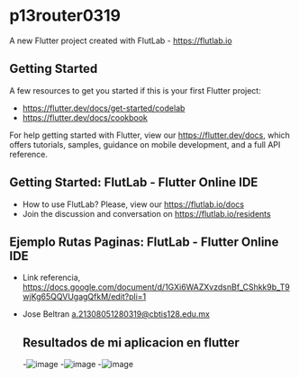 # p13router0319

A new Flutter project created with FlutLab - https://flutlab.io

## Getting Started

A few resources to get you started if this is your first Flutter project:

- https://flutter.dev/docs/get-started/codelab
- https://flutter.dev/docs/cookbook

For help getting started with Flutter, view our
https://flutter.dev/docs, which offers tutorials,
samples, guidance on mobile development, and a full API reference.

## Getting Started: FlutLab - Flutter Online IDE

- How to use FlutLab? Please, view our https://flutlab.io/docs
- Join the discussion and conversation on https://flutlab.io/residents

## Ejemplo Rutas Paginas: FlutLab - Flutter Online IDE

- Link referencia, https://docs.google.com/document/d/1GXi6WAZXvzdsnBf_CShkk9b_T9wjKg65QQVUgagQfkM/edit?pli=1
- Jose Beltran a.21308051280319@cbtis128.edu.mx

  ## Resultados de mi aplicacion en flutter
  -![image](https://github.com/BeltranJ128/RutaPag_Beltran0319/assets/143763139/62b42ca6-c4d9-4a71-ba3a-efe2eeb3eae0)
  -![image](https://github.com/BeltranJ128/RutaPag_Beltran0319/assets/143763139/4c1ad399-a072-48de-ad41-7a3bec60f992)
  -![image](https://github.com/BeltranJ128/RutaPag_Beltran0319/assets/143763139/e5d797ec-8d00-4dbf-8dd4-9996b83ae065)
